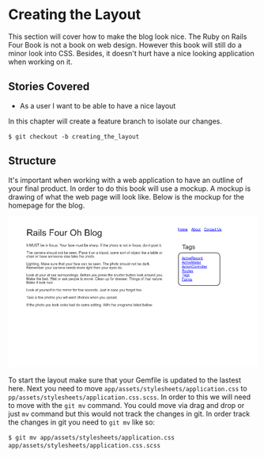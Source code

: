 # Creating the Layout
This section will cover how to make the blog look nice. The Ruby on Rails Four Book is not a book on web design. However this book will still do a minor look into CSS. Besides, it doesn't hurt have a nice looking application when working on it. 

## Stories Covered

* As a user I want to be able to have a nice layout

In this chapter will create a feature branch to isolate our changes.

	$ git checkout -b creating_the_layout

## Structure
It's important when working with a web application to have an outline of your final product. In order to do this book will use a mockup. A mockup is drawing of what the web page will look like. Below is the mockup for the homepage for the blog.


![](images/chapter_4/homepage.png)


To start the layout make sure that your Gemfile is updated to the lastest here. Next you need to move `app/assets/stylesheets/application.css` to `pp/assets/stylesheets/application.css.scss`. In order to this we will need to move with the `git mv` command. You could move via drag and drop or just `mv` command but this would not track the changes in git. In order track the changes in git you need to `git mv` like so:


	$ git mv app/assets/stylesheets/application.css app/assets/stylesheets/application.css.scss



